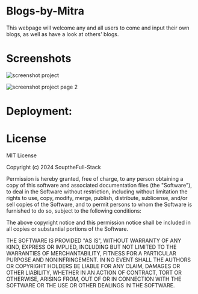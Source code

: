 # Blogs-by-Mitra
This webpage will welcome any and all users to come and input their own blogs, as well as have a look at others' blogs. 

# Screenshots
![screenshot project](https://github.com/SouptheFull-Stack/Blogs-by-Mitra/assets/158979754/a1b4bc72-bbf2-4ef2-941f-d5290381e03a)


![screenshot project page 2](https://github.com/SouptheFull-Stack/Blogs-by-Mitra/assets/158979754/a4915d41-fecc-4364-9108-f20365789f62)

# Deployment: 


# License 

MIT License

Copyright (c) 2024 SouptheFull-Stack

Permission is hereby granted, free of charge, to any person obtaining a copy of this software and associated documentation files (the "Software"), to deal in the Software without restriction, including without limitation the rights to use, copy, modify, merge, publish, distribute, sublicense, and/or sell copies of the Software, and to permit persons to whom the Software is furnished to do so, subject to the following conditions:

The above copyright notice and this permission notice shall be included in all copies or substantial portions of the Software.

THE SOFTWARE IS PROVIDED "AS IS", WITHOUT WARRANTY OF ANY KIND, EXPRESS OR IMPLIED, INCLUDING BUT NOT LIMITED TO THE WARRANTIES OF MERCHANTABILITY, FITNESS FOR A PARTICULAR PURPOSE AND NONINFRINGEMENT. IN NO EVENT SHALL THE AUTHORS OR COPYRIGHT HOLDERS BE LIABLE FOR ANY CLAIM, DAMAGES OR OTHER LIABILITY, WHETHER IN AN ACTION OF CONTRACT, TORT OR OTHERWISE, ARISING FROM, OUT OF OR IN CONNECTION WITH THE SOFTWARE OR THE USE OR OTHER DEALINGS IN THE SOFTWARE.
